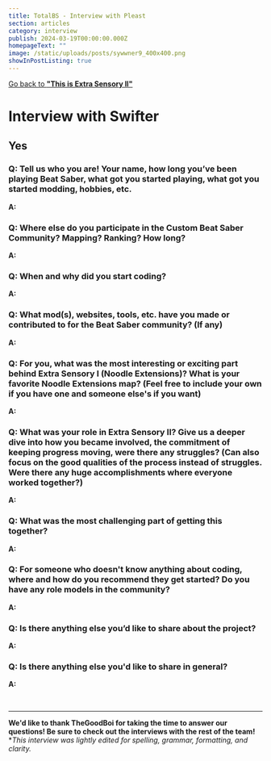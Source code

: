 ```yaml
---
title: TotalBS - Interview with Pleast
section: articles
category: interview
publish: 2024-03-19T00:00:00.000Z
homepageText: ""
image: /static/uploads/posts/sywwner9_400x400.png
showInPostListing: true
---
```


[Go back to **"This is Extra Sensory II"**](/posts/this-is-extra-sensory-ii)

# Interview with Swifter

## Yes

### Q: Tell us who you are! Your name, how long you’ve been playing Beat Saber, what got you started playing, what got you started modding, hobbies, etc.

**A:** 

### Q: Where else do you participate in the Custom Beat Saber Community? Mapping? Ranking? How long?

**A:** 

### Q: When and why did you start coding?

**A:** 

### Q: What mod(s), websites, tools, etc. have you made or contributed to for the Beat Saber community? (If any)

**A:** 

### Q: For you, what was the most interesting or exciting part behind Extra Sensory I (Noodle Extensions)? What is your favorite Noodle Extensions map? (Feel free to include your own if you have one and someone else's if you want)

**A:** 

### Q: What was your role in Extra Sensory II? Give us a deeper dive into how you became involved, the commitment of keeping progress moving, were there any struggles? (Can also focus on the good qualities of the process instead of struggles. Were there any huge accomplishments where everyone worked together?)

**A:** 

### Q: What was the most challenging part of getting this together?

**A:** 

### Q: For someone who doesn't know anything about coding, where and how do you recommend they get started? Do you have any role models in the community?

**A:** 

### Q: Is there anything else you’d like to share about the project?

**A:** 

### Q: Is there anything else you'd like to share in general?

**A:** 

<br />

- - -

**We'd like to thank TheGoodBoi for taking the time to answer our questions! Be sure to check out the interviews with the rest of the team!**
\
**This interview was lightly edited for spelling, grammar, formatting, and clarity.*
